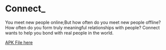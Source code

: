 # Connect_

You meet new people online;But how often do you meet new people offline? How often do you form truly meaningful relationships with people?
Connect wants to help you bond with real people in the world.

[APK File here](https://u10116659.ct.sendgrid.net/ls/click?upn=3xmvTAY21KaJKFw1lnlH6aCZG1GDSuS04aIzYB3USRjDvJrgAqVhoqGKpn5H0HzjvPWLMkXW-2BOPohF12j3cv9J6fTJMSYpamoPE-2BXO2d5Nw3um0ySW97YP1CcUfLc8XEAeSRYLMIbF2zjd1Y8-2Bxd1A-3D-3DN-yv_WRX5TkK5PuOvleLec3dnVCSQnX-2B0VFHP8VT2grZObiw9-2BkXCiamXmwlyLUJFYsfJbE1Ri-2FG1r2vkKRTopxljJJPC0OgyvkejDZ3KtJRFQjf-2BPMkf88AUEe0mEicml2SYf7w-2BDojpFvrQ8qOGLKBUoynDUt8lLnCdvnP9iw12vU7qWrSKC3rBGm-2F2zVBWXMLbMyf3QBxeDcL2bPuFGqRm6t8vFC5yVrwqOpQON5W-2FwGJO61HIWfKWQLgdsaIccm0rwiQP7-2FCzg5Jez6VgXc-2Fvrwi-2FZl5zDG-2FmEHelIomRuAw08MfOvnx0GkihpsS0xQ71EM3nSwC7emxigVESlEZmVMZI7hFcK8J2wNfAPkuHT-2BNKtIFthkUP2d-2BX6J3MBaeWEuwX-2FfKWldT3UvAuBhFleg-3D-3D)
